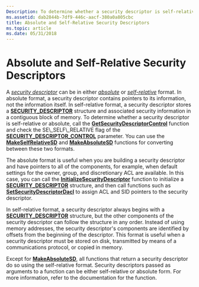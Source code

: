```yaml
---
Description: To determine whether a security descriptor is self-relative or absolute, call the GetSecurityDescriptorControl function and check the SE\_SELF\_RELATIVE flag of the SECURITY\_DESCRIPTOR\_CONTROL parameter.
ms.assetid: dab2844b-7df9-446c-aacf-380a0a805cbc
title: Absolute and Self-Relative Security Descriptors
ms.topic: article
ms.date: 05/31/2018
---
```


# Absolute and Self-Relative Security Descriptors

A [*security descriptor*](https://docs.microsoft.com/windows/desktop/SecGloss/s-gly) can be in either [*absolute*](https://docs.microsoft.com/windows/desktop/SecGloss/a-gly) or [*self-relative*](https://docs.microsoft.com/windows/desktop/SecGloss/s-gly) format. In absolute format, a security descriptor contains pointers to its information, not the information itself. In self-relative format, a security descriptor stores a [**SECURITY\_DESCRIPTOR**](/windows/desktop/api/Winnt/ns-winnt-security_descriptor) structure and associated security information in a contiguous block of memory. To determine whether a security descriptor is self-relative or absolute, call the [**GetSecurityDescriptorControl**](https://msdn.microsoft.com/en-us/library/Aa446647(v=VS.85).aspx) function and check the SE\_SELF\_RELATIVE flag of the [**SECURITY\_DESCRIPTOR\_CONTROL**](security-descriptor-control.md) parameter. You can use the [**MakeSelfRelativeSD**](https://msdn.microsoft.com/en-us/library/Aa379265(v=VS.85).aspx) and [**MakeAbsoluteSD**](https://msdn.microsoft.com/en-us/library/Aa379264(v=VS.85).aspx) functions for converting between these two formats.

The absolute format is useful when you are building a security descriptor and have pointers to all of the components, for example, when default settings for the owner, group, and discretionary ACL are available. In this case, you can call the [**InitializeSecurityDescriptor**](https://msdn.microsoft.com/en-us/library/Aa378863(v=VS.85).aspx) function to initialize a [**SECURITY\_DESCRIPTOR**](/windows/desktop/api/Winnt/ns-winnt-security_descriptor) structure, and then call functions such as [**SetSecurityDescriptorDacl**](https://msdn.microsoft.com/en-us/library/Aa379583(v=VS.85).aspx) to assign ACL and SID pointers to the security descriptor.

In self-relative format, a security descriptor always begins with a [**SECURITY\_DESCRIPTOR**](/windows/desktop/api/Winnt/ns-winnt-security_descriptor) structure, but the other components of the security descriptor can follow the structure in any order. Instead of using memory addresses, the security descriptor's components are identified by offsets from the beginning of the descriptor. This format is useful when a security descriptor must be stored on disk, transmitted by means of a communications protocol, or copied in memory.

Except for [**MakeAbsoluteSD**](https://msdn.microsoft.com/en-us/library/Aa379264(v=VS.85).aspx), all functions that return a security descriptor do so using the self-relative format. Security descriptors passed as arguments to a function can be either self-relative or absolute form. For more information, refer to the documentation for the function.

 

 



